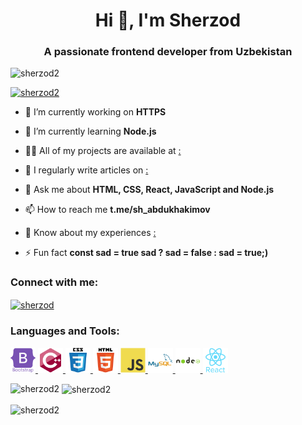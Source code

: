 <h1 align="center">Hi 👋, I'm Sherzod</h1>
<h3 align="center">A passionate frontend developer from Uzbekistan</h3>

<p align="left"> <img src="https://komarev.com/ghpvc/?username=sherzod2&label=Profile%20views&color=0e75b6&style=flat" alt="sherzod2" /> </p>

<p align="left"> <a href="https://github.com/ryo-ma/github-profile-trophy"><img src="https://github-profile-trophy.vercel.app/?username=sherzod2" alt="sherzod2" /></a> </p>

- 🔭 I’m currently working on **HTTPS**

- 🌱 I’m currently learning **Node.js**

- 👨‍💻 All of my projects are available at [:](:)

- 📝 I regularly write articles on [:](:)

- 💬 Ask me about **HTML, CSS, React, JavaScript and Node.js**

- 📫 How to reach me **t.me/sh_abdukhakimov**

- 📄 Know about my experiences [:](:)

- ⚡ Fun fact **const sad = true sad ? sad = false : sad = true;)**

<h3 align="left">Connect with me:</h3>
<p align="left">
<a href="https://linkedin.com/in/sherzod" target="blank"><img align="center" src="https://raw.githubusercontent.com/rahuldkjain/github-profile-readme-generator/master/src/images/icons/Social/linked-in-alt.svg" alt="sherzod" height="30" width="40" /></a>
</p>

<h3 align="left">Languages and Tools:</h3>
<p align="left"> <a href="https://getbootstrap.com" target="_blank" rel="noreferrer"> <img src="https://raw.githubusercontent.com/devicons/devicon/master/icons/bootstrap/bootstrap-plain-wordmark.svg" alt="bootstrap" width="40" height="40"/> </a> <a href="https://www.w3schools.com/cpp/" target="_blank" rel="noreferrer"> <img src="https://raw.githubusercontent.com/devicons/devicon/master/icons/cplusplus/cplusplus-original.svg" alt="cplusplus" width="40" height="40"/> </a> <a href="https://www.w3schools.com/css/" target="_blank" rel="noreferrer"> <img src="https://raw.githubusercontent.com/devicons/devicon/master/icons/css3/css3-original-wordmark.svg" alt="css3" width="40" height="40"/> </a> <a href="https://www.w3.org/html/" target="_blank" rel="noreferrer"> <img src="https://raw.githubusercontent.com/devicons/devicon/master/icons/html5/html5-original-wordmark.svg" alt="html5" width="40" height="40"/> </a> <a href="https://developer.mozilla.org/en-US/docs/Web/JavaScript" target="_blank" rel="noreferrer"> <img src="https://raw.githubusercontent.com/devicons/devicon/master/icons/javascript/javascript-original.svg" alt="javascript" width="40" height="40"/> </a> <a href="https://www.mysql.com/" target="_blank" rel="noreferrer"> <img src="https://raw.githubusercontent.com/devicons/devicon/master/icons/mysql/mysql-original-wordmark.svg" alt="mysql" width="40" height="40"/> </a> <a href="https://nodejs.org" target="_blank" rel="noreferrer"> <img src="https://raw.githubusercontent.com/devicons/devicon/master/icons/nodejs/nodejs-original-wordmark.svg" alt="nodejs" width="40" height="40"/> </a> <a href="https://reactjs.org/" target="_blank" rel="noreferrer"> <img src="https://raw.githubusercontent.com/devicons/devicon/master/icons/react/react-original-wordmark.svg" alt="react" width="40" height="40"/> </a> </p>

<p><img align="left" src="https://github-readme-stats.vercel.app/api/top-langs?username=sherzod2&show_icons=true&locale=en&layout=compact" alt="sherzod2" /></p>

<p>&nbsp;<img align="center" src="https://github-readme-stats.vercel.app/api?username=sherzod2&show_icons=true&locale=en" alt="sherzod2" /></p>

<p><img align="center" src="https://github-readme-streak-stats.herokuapp.com/?user=sherzod2&" alt="sherzod2" /></p>
